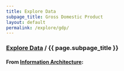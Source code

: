 ```yaml
---
title: Explore Data
subpage_title: Gross Domestic Product
layout: default
permalink: /explore/gdp/
---
```


<div class="container-outer container-padded">

  <h3> <a href="{{ site.baseurl }}/explore/">Explore Data</a> / {{ page.subpage_title }}</h3>

  <h4>From <a href="https://github.com/18F/doi-extractives-data/wiki/Information-Architecture">Information Architecture</a>:</h4>


</div>
